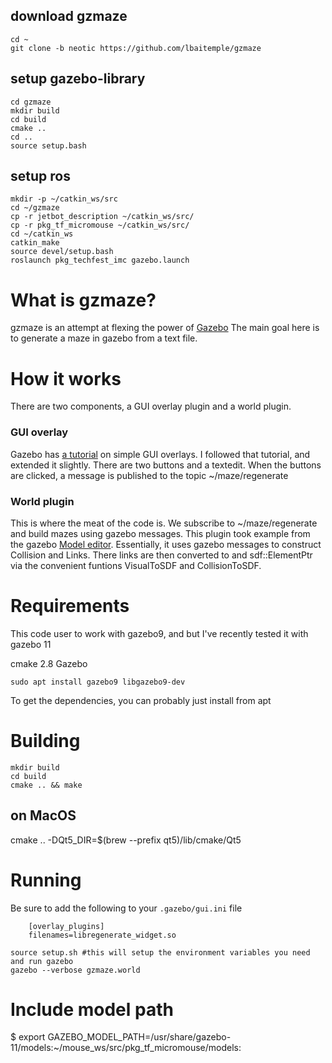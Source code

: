 ## download gzmaze
```
cd ~
git clone -b neotic https://github.com/lbaitemple/gzmaze
```
##  setup gazebo-library
```
cd gzmaze
mkdir build
cd build
cmake ..
cd ..
source setup.bash
```
## setup ros
```
mkdir -p ~/catkin_ws/src
cd ~/gzmaze
cp -r jetbot_description ~/catkin_ws/src/
cp -r pkg_tf_micromouse ~/catkin_ws/src/
cd ~/catkin_ws
catkin_make
source devel/setup.bash 
roslaunch pkg_techfest_imc gazebo.launch
```
# What is gzmaze?
gzmaze is an attempt at flexing the power of [Gazebo](http://gazebosim.org)
The main goal here is to generate a maze in gazebo from a text file.

# How it works
There are two components, a GUI overlay plugin and a world plugin.

### GUI overlay
Gazebo has [a tutorial](http://gazebosim.org/tutorials?tut=gui_overlay&cat=user_input) on simple GUI overlays. I followed that tutorial, and extended it slightly.
There are two buttons and a textedit. When the buttons are clicked, a message is published to the topic ~/maze/regenerate

### World plugin
This is where the meat of the code is. We subscribe to ~/maze/regenerate and build mazes using gazebo messages. This plugin took example from the gazebo [Model editor](https://bitbucket.org/osrf/gazebo/src/default/gazebo/gui/model/). Essentially, it uses gazebo messages to construct Collision and Links. There links are then converted to and sdf::ElementPtr via the convenient funtions VisualToSDF and CollisionToSDF.

# Requirements
This code user to work with gazebo9, and but I've recently tested it with gazebo 11


cmake 2.8
Gazebo
```
sudo apt install gazebo9 libgazebo9-dev
```
To get the dependencies, you can probably just install from apt

# Building

    mkdir build
    cd build
    cmake .. && make

## on MacOS
cmake .. -DQt5_DIR=$(brew --prefix qt5)/lib/cmake/Qt5
# Running
Be sure to add the following to your `.gazebo/gui.ini` file

```
    [overlay_plugins]
    filenames=libregenerate_widget.so
```


    source setup.sh #this will setup the environment variables you need and run gazebo
    gazebo --verbose gzmaze.world

# Include model path 
$ export GAZEBO_MODEL_PATH=/usr/share/gazebo-11/models:~/mouse_ws/src/pkg_tf_micromouse/models:
